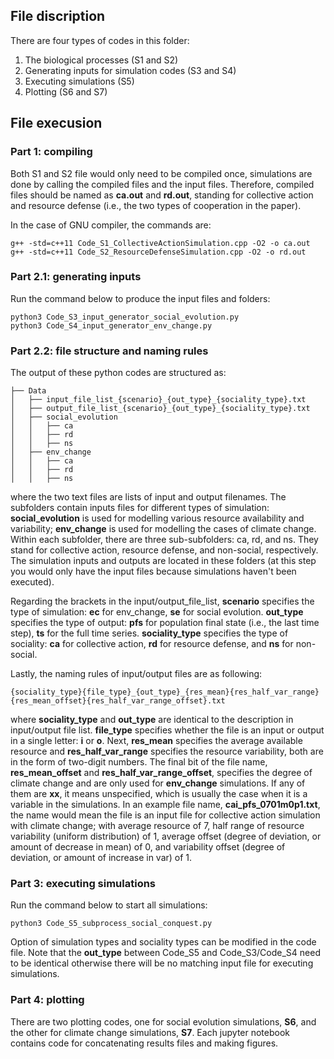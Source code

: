 ## File discription

There are four types of codes in this folder:

1. The biological processes (S1 and S2)
2. Generating inputs for simulation codes (S3 and S4)
3. Executing simulations (S5)
4. Plotting (S6 and S7)

## File execusion

### Part 1: compiling
Both S1 and S2 file would only need to be compiled once, simulations are done by calling the compiled files and the input files. Therefore, compiled files should be named as __ca.out__ and __rd.out__, standing for collective action and resource defense (i.e., the two types of cooperation in the paper). 

In the case of GNU compiler, the commands are:

```
g++ -std=c++11 Code_S1_CollectiveActionSimulation.cpp -O2 -o ca.out
g++ -std=c++11 Code_S2_ResourceDefenseSimulation.cpp -O2 -o rd.out
```

### Part 2.1: generating inputs
Run the command below to produce the input files and folders:
```
python3 Code_S3_input_generator_social_evolution.py
python3 Code_S4_input_generator_env_change.py
```

### Part 2.2: file structure and naming rules
The output of these python codes are structured as:
```
├── Data
│   ├── input_file_list_{scenario}_{out_type}_{sociality_type}.txt
│   ├── output_file_list_{scenario}_{out_type}_{sociality_type}.txt
│   ├── social_evolution
│   │   ├── ca
│   │   ├── rd
│   │   ├── ns
│   ├── env_change
│   │   ├── ca
│   │   ├── rd
│   │   ├── ns
```
where the two text files are lists of input and output filenames. The subfolders contain inputs files for different types of simulation: __social_evolution__ is used for modelling various resource availability and variability; __env_change__ is used for modelling the cases of climate change. Within each subfolder, there are three sub-subfolders: ca, rd, and ns. They stand for collective action, resource defense, and non-social, respectively. The simulation inputs and outputs are located in these folders (at this step you would only have the input files because simulations haven't been executed). 

Regarding the brackets in the input/output_file_list, __scenario__ specifies the type of simulation: __ec__ for env_change, __se__ for social evolution. __out_type__ specifies the type of output: __pfs__ for population final state (i.e., the last time step), __ts__ for the full time series. __sociality_type__ specifies the type of sociality: __ca__ for collective action, __rd__ for resource defense, and __ns__ for non-social.

Lastly, the naming rules of input/output files are as following:
```
{sociality_type}{file_type}_{out_type}_{res_mean}{res_half_var_range}{res_mean_offset}{res_half_var_range_offset}.txt
```
where __sociality_type__ and __out_type__ are identical to the description in input/output file list. __file_type__ specifies whether the file is an input or output in a single letter: __i__ or __o__. Next, __res_mean__ specifies the average available resource and __res_half_var_range__ specifies the resource variability, both are in the form of two-digit numbers. The final bit of the file name, __res_mean_offset__ and __res_half_var_range_offset__, specifies the degree of climate change and are only used for __env_change__ simulations. If any of them are __xx__, it means unspecified, which is usually the case when it is a variable in the simulations. In an example file name, __cai_pfs_0701m0p1.txt__, the name would mean the file is an input file for collective action simulation with climate change; with average resource of 7, half range of resource variability (uniform distribution) of 1, average offset (degree of deviation, or amount of decrease in mean) of 0, and variability offset (degree of deviation, or amount of increase in var) of 1.

### Part 3: executing simulations
Run the command below to start all simulations:
```
python3 Code_S5_subprocess_social_conquest.py
```
Option of simulation types and sociality types can be modified in the code file. Note that the __out_type__ between Code_S5 and Code_S3/Code_S4 need to be identical otherwise there will be no matching input file for executing simulations.

### Part 4: plotting
There are two plotting codes, one for social evolution simulations, __S6__, and the other for climate change simulations, __S7__. Each jupyter notebook contains code for concatenating results files and making figures. 
